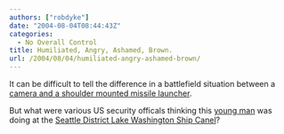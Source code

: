```yaml
---
authors: ["robdyke"]
date: "2004-08-04T08:44:43Z"
categories:
  - No Overall Control
title: Humiliated, Angry, Ashamed, Brown.
url: /2004/08/04/humiliated-angry-ashamed-brown/
---
```

It can be difficult to tell the difference in a battlefield situation between a [camera and a shoulder mounted missile launcher](http://www.spartacus.ws/000695.html).

But what were various US security officals thinking this [young man](http://69.93.170.43/) was doing at the [Seattle District Lake Washington Ship Canel](http://www.nws.usace.army.mil/PublicMenu/Menu.cfm?sitename=lwsc&pagename=mainpage)?